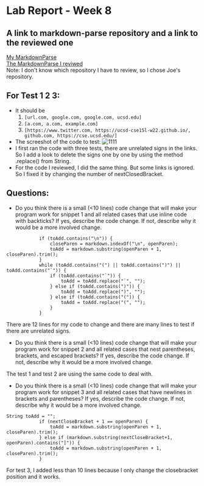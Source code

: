 # Lab Report - Week 8

## A link to markdown-parse repository and a link to the reviewed one
[My MarkdownParse](https://github.com/c1peng/markdown-parse)\
[The MarkdownParse I reviwed](https://github.com/jpolitz?tab=repositories)\
Note: I don't know which repository I have to review, so I chose Joe's repository. 

## For Test 1 2 3: 
- It should be 
  1. `[url.com, google.com, google.com, ucsd.edu]`
  2. `[a.com, a.com, example.com]`
  3. `[https://www.twitter.com, https://ucsd-cse15l-w22.github.io/, github.com, https://cse.ucsd.edu/]`
- The screeshot of the code to test: 
![1111](/cse15l-lab-reports/pics/labreport_week8/1111.png)
- I first ran the code with three tests, there are unrelated signs in the links. So I add a look to delete the signs one by one by using the method .replace() from String. 
- For the code I reviewed, I did the same thing. But some links is ignored. So I fixed it by changing the number of nextClosedBracket. 
## Questions: 
- Do you think there is a small (<10 lines) code change that will make your program work for snippet 1 and all related cases that use inline code with backticks? If yes, describe the code change. If not, describe why it would be a more involved change.
```
            if (toAdd.contains("\n")) {
                closeParen = markdown.indexOf("\n", openParen);
                toAdd = markdown.substring(openParen + 1, closeParen).trim();
            }
            while (toAdd.contains("(") || toAdd.contains(")") || toAdd.contains("`")) {
                if (toAdd.contains("`")) {
                    toAdd = toAdd.replace("`", "");
                } else if (toAdd.contains(")")) {
                    toAdd = toAdd.replace(")", "");
                } else if (toAdd.contains("(")) {
                    toAdd = toAdd.replace("(", "");
                }
            }
```
There are 12 lines for my code to change and there are many lines to test if there are unrelated signs. 

- Do you think there is a small (<10 lines) code change that will make your program work for snippet 2 and all related cases that nest parentheses, brackets, and escaped brackets? If yes, describe the code change. If not, describe why it would be a more involved change.

The test 1 and test 2 are using the same code to deal with. 

- Do you think there is a small (<10 lines) code change that will make your program work for snippet 3 and all related cases that have newlines in brackets and parentheses? If yes, describe the code change. If not, describe why it would be a more involved change.
```
String toAdd = "";
            if (nextCloseBracket + 1 == openParen) {
                toAdd = markdown.substring(openParen + 1, closeParen).trim();
            } else if (markdown.substring(nextCloseBracket+1, openParen).contains("]")) {
                toAdd = markdown.substring(openParen + 1, closeParen).trim();
            }
```
For test 3, I added less than 10 lines because I only change the closebracket position and it works. 
